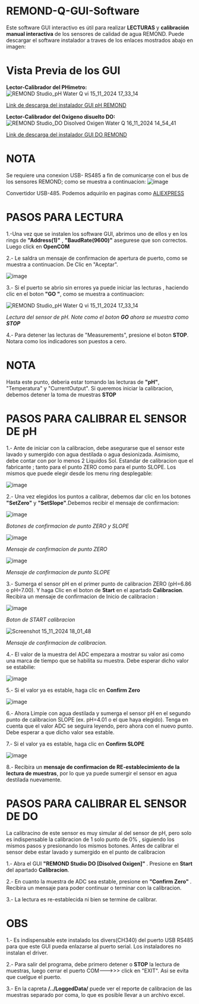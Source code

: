 # REMOND-Q-GUI-Software
Este software GUI interactivo es útil para realizar <B>LECTURAS</B> y <B>calibración manual interactiva</B> de los sensores de calidad de agua REMOND. Puede descargar el software instalador a traves de los enlaces mostrados abajo en imagen: 

# Vista Previa de los GUI 

<B>Lector-Calibrador del PHimetro:</B>
![REMOND Studio_pH Water Q vi 15_11_2024 17_33_14](https://github.com/user-attachments/assets/ad49952f-c117-42a0-accf-4085f43bb1c5)

<A HREF="https://drive.google.com/file/d/16fVAK4XWTegzOCGfbD2lVhxzkK7gzxvU/view?usp=sharing">Link de descarga del instalador GUI pH REMOND</A>

<B>Lector-Calibrador del Oxigeno disuelto DO:</B>
![REMOND Studio_DO  Disolved Oxigen  Water Q 16_11_2024 14_54_41](https://github.com/user-attachments/assets/dcb304b5-d13f-4a44-a1ea-235f9b3a98e2)

<A HREF="https://drive.google.com/file/d/1QtvVFHdXkFR-369Bi7MPp8Gwwge2J2Pt/view?usp=sharing">Link de descarga del instalador GUI DO REMOND</A>

# NOTA
Se requiere una conexion USB- RS485 a fin de comunicarse con el bus de los sensores REMOND; como se muestra a continuacion:
![image](https://github.com/user-attachments/assets/eca27f5f-8e7b-4b43-8dde-be487a69ff47)

Convertidor USB-485. Podemos adquirilo en paginas como <A HREF="https://es.aliexpress.com/item/1005007334186563.html?src=google&pdp_npi=4%40dis%21PEN%216.55%214.20%21%21%21%21%21%40%2112000040634267926%21ppc%21%21%21&src=google&albch=shopping&acnt=708-803-3821&isdl=y&slnk=&plac=&mtctp=&albbt=Google_7_shopping&aff_platform=google&aff_short_key=UneMJZVf&gclsrc=aw.ds&&albagn=888888&&ds_e_adid=&ds_e_matchtype=&ds_e_device=c&ds_e_network=x&ds_e_product_group_id=&ds_e_product_id=es1005007334186563&ds_e_product_merchant_id=107671097&ds_e_product_country=PE&ds_e_product_language=es&ds_e_product_channel=online&ds_e_product_store_id=&ds_url_v=2&albcp=19373953645&albag=&isSmbAutoCall=false&needSmbHouyi=false&gad_source=1&gclid=Cj0KCQiAouG5BhDBARIsAOc08RQwFG47GjZah3Qh850c7dq9VEpjG932lM3P1clwjpyNrbK9o2Fo0v8aAt0-EALw_wcB">ALIEXPRESS</A>

# PASOS PARA LECTURA

1.-Una vez que se instalen los software GUI, abrimos uno de ellos y en los rings de <B>"Address(1)"</B> , <B>"BaudRate(9600)"</B> asegurese que son correctos.  Luego click en <B>OpenCOM</B>

2.- Le saldra un mensaje de confirmacion de apertura de puerto, como se muestra a continuacion. De Clic en "Aceptar".

![image](https://user-images.githubusercontent.com/106831539/177829231-4a656c36-74c6-4433-bcdb-5421465bd1d3.png)

3.- Si el puerto se abrio sin errores ya puede iniciar las lecturas , haciendo clic en el boton <B> "GO "</B>, como se muestra a continuacion:

![REMOND Studio_pH Water Q vi 15_11_2024 17_33_14](https://github.com/user-attachments/assets/cc8474f1-9c0a-4d79-a8e6-50e406a935bc)

<I>Lectura del sensor de pH. Note como el boton <B>GO</B> ahora se muestra como <B>STOP</B></I>

4.- Para detener las lecturas de "Measurements", presione el boton <B>STOP</B>. Notara como los indicadores son puestos a cero.

# NOTA
Hasta este punto, deberia estar tomando las lecturas de <B>"pH"</B>, "Temperatura" y "CurrentOutput". Si queremos iniciar la calibracion, 
debemos detener la toma de muestras <B>STOP</B>

# PASOS PARA CALIBRAR EL SENSOR DE pH

1.- Ante de iniciar con la calibracion, debe asegurarse que el sensor este lavado y sumergido con agua destilada o agua desionizada. Asimismo, debe contar con por lo menos 2 Liquidos Sol. Estandar de calibracion que el fabricante ; tanto para el punto ZERO como para el punto SLOPE. Los mismos que puede elegir desde los menu ring desplegable:

![image](https://github.com/user-attachments/assets/017a2680-af55-4401-be60-7b1f716de2cd)

2.- Una vez elegidos los puntos a calibrar, debemos dar clic en los botones <B>"SetZero"</B> y <B>"SetSlope"</B>.Debemos recibir el mensaje de confirmacion:

![image](https://github.com/user-attachments/assets/214b90f6-8249-4a39-8a99-952637489b05)

<I>Botones de confirmacion de punto ZERO y SLOPE</I>

![image](https://github.com/user-attachments/assets/76883ab2-8098-4923-af4e-9f2f4f1c2f18)

<I>Mensaje de confirmacion de punto ZERO</I>

![image](https://github.com/user-attachments/assets/af069053-daaa-4a00-bec5-237a2f31e45b)

<I>Mensaje de confirmacion de punto SLOPE</I>

3.- Sumerga el sensor pH en el primer punto de calibracion ZERO (pH=6.86 o pH=7.00). Y haga Clic en el boton de <B>Start</B> en el apartado <B>Calibracion</B>. Recibira un mensaje de confirmacion de Inicio de calibracion : 

![image](https://github.com/user-attachments/assets/6961a9bd-b95e-445a-b179-a9c654d87e7f)

<I>Boton de START calibracion</I>

![Screenshot 15_11_2024 18_01_48](https://github.com/user-attachments/assets/4949cca4-d4e1-4f51-a381-2e5c3f759eaf)

<I>Mensaje de confirmacion de calibracion.</I>

4.- El valor de la muestra del ADC empezara a mostrar su valor asi como una marca de tiempo que se habilita su muestra. Debe esperar dicho valor se estabilie:

![image](https://github.com/user-attachments/assets/d1a234bf-5b90-4d01-b610-1467c385705d)

5.- Si el valor ya es estable, haga clic en <B>Confirm Zero</B>

![image](https://github.com/user-attachments/assets/120c5a46-9ec5-4639-96b4-08b0948989de)

6.- Ahora Limpie con agua destilada y  sumerga el sensor pH en el segundo punto de calibracion SLOPE (ex. pH=4.01 o el que haya elegido). Tenga en cuenta que el valor ADC se seguira leyendo, pero ahora con el nuevo punto. Debe esperar a que dicho valor sea estable.

7.- Si el valor ya es estable, haga clic en <B>Confirm SLOPE</B>

![image](https://github.com/user-attachments/assets/53f34495-9d05-4ef2-8d81-8e1b557b88d8)

8.- Recibira un <B>mensaje de confirmacion de RE-establecimiento de la lectura de muestras</B>, por lo que ya puede sumergir el sensor en agua destilada nuevamente.

# PASOS PARA CALIBRAR EL SENSOR DE DO

La calibracino de este sensor es muy simular al del sensor de pH, pero solo es indispensable la calibracion de 1 solo punto de 0% , siguiendo los mismos pasos y presionando los mismos botones. Antes de calibrar el sensor debe estar lavado y sumergido en el punto de calibracion

1.- Abra el GUI <B>"REMOND Studio DO [Disolved Oxigen]" </B>. Presione en <B>Start</B> del apartado <B>Calibracion</B>.

2.- En cuanto la muestra de ADC sea estable, presione en <B>"Confirm Zero" </B>. Recibira un mensaje para poder continuar o terminar con la calibracion. 

3.- La lectura es re-establecida ni bien se termine de calibrar.

# OBS
1.- Es indispensable este instalado los divers(CH340) del puerto USB RS485 para que este GUI pueda enlazarse al puerto serial. Los instaladores no instalan el driver.

2.- Para salir del programa, debe primero detener o <B>STOP</B> la lectura de muestras, luego cerrar el puerto COM--->>> click en "EXIT". Asi se evita que cuelgue el puerto.

3.- En la capreta <B>/../LoggedData/</B> puede ver el reporte de calibracion de las muestras separado por coma, lo que es posible llevar a un archivo excel.
